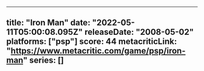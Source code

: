 
---
title: "Iron Man"
date: "2022-05-11T05:00:08.095Z"
releaseDate: "2008-05-02"
platforms: ["psp"]
score: 44
metacriticLink: "https://www.metacritic.com/game/psp/iron-man"
series: []
---
